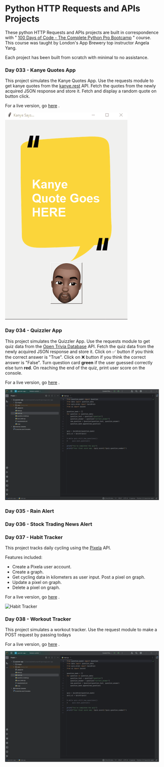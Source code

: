 # Python HTTP Requests and APIs Projects

These python HTTP Requests and APIs projects are built in correspondence with " [100 Days of Code - The Complete Python Pro Bootcamp](https://www.udemy.com/course/100-days-of-code/) " course. This course was taught by London's App Brewery top instructor Angela Yang.<br/>

Each project has been built from scratch with minimal to no assistance.<br/>

### Day 033 - Kanye Quotes App

This project simulates the Kanye Quotes App. Use the requests module to get kanye quotes from the [kanye.rest](https://kanye.rest/) API. Fetch the quotes from the newly acquired JSON response and store it. Fetch and display a random quote on button click. 

For a live version, go [here](https://replit.com/@grandeurkoe/kanye-quotes-app?v=1) .

![Kanye Quotes App](kanye-quotes-app/kanye-quotes-app.gif)

### Day 034 - Quizzler App

This project simulates the Quizzler App. Use the requests module to get quiz data from the [Open Trivia Database](https://opentdb.com/api_config.php) API. Fetch the quiz data from the newly acquired JSON response and store it. Click on ✅ button if you think the correct answer is "True". Click on ❌  button if you think the correct answer is "False". Turn question card **green** if the user guessed correctly else turn **red**. On reaching the end of the quiz, print user score on the console.

For a live version, go [here](https://replit.com/@grandeurkoe/quizzler-app?v=1) .

![Quizzler App](quizzler-app/quizzler-app.gif)

### Day 035 - Rain Alert

### Day 036 - Stock Trading News Alert

### Day 037 - Habit Tracker

This project tracks daily cycling using the [Pixela](https://docs.pixe.la/) API. 

Features included:
- Create a Pixela user account.
- Create a graph.
- Get cycling data in kilometers as user input. Post a pixel on graph.
- Update a pixel on graph.
- Delete a pixel on graph.

For a live version, go [here](https://replit.com/@grandeurkoe/habit-tracker?v=1) .

![Habit Tracker](habit-tracker/habit-tracker.gif)

### Day 038 - Workout Tracker

This project simulates a workout tracker. Use the request module to make a POST request by passing todays 

For a live version, go [here](https://replit.com/@grandeurkoe/quizzler-app?v=1) .

![Quizzler App](quizzler-app/quizzler-app.gif)
